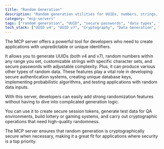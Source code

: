 ```yaml
---
title: "Random Generation"
description: "Random generation utilities for UUIDs, numbers, strings, passwords, and other randomized data types."
category: "mcp-servers"
tags: ["random generation", "UUID", "secure passwords", "data types", "authentication", "testing"]
tech_stack: ["UUID v4", "UUID v7", "Cryptography", "Data Generation", "Secure Randomness"]
---
```


The MCP server offers a powerful tool for developers who need to create applications with unpredictable or unique identifiers. 

It allows you to generate UUIDs (both v4 and v7), random numbers within any range you set, customizable strings with specific character sets, and secure passwords with adjustable complexity. Plus, it can produce various other types of random data. These features play a vital role in developing secure authentication systems, creating unique database keys, implementing probabilistic algorithms, and testing applications with random data inputs.

With this server, developers can easily add strong randomization features without having to dive into complicated generation logic. 

You can use it to create secure session tokens, generate test data for QA environments, build lottery or gaming systems, and carry out cryptographic operations that need high-quality randomness. 

The MCP server ensures that random generation is cryptographically secure when necessary, making it a great fit for applications where security is a top priority.